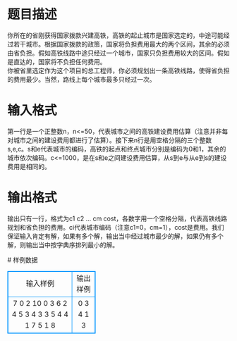 # 

 
 # 题目描述 
<p>
你所在的省刚获得国家拨款兴建高铁，高铁的起止城市是国家选定的，中途可能经过若干城市。根据国家拨款的政策，国家将负担费用最大的两个区间，其余的必须由省负担。假如高铁线路中途只经过一个城市，国家只负担费用较大的区间。假如是直达的，国家将不负担任何费用。<br>你被省里选定作为这个项目的总工程师，你必须规划出一条高铁线路，使得省负担的费用最少。当然，路线上每个城市最多只经过一次。<br></p> 

 
 # 输入格式 
<p>
第一行是一个正整数n，n<=50，代表城市之间的高铁建设费用估算（注意并非每对城市之间的建设费用都进行了估算）。接下来n行是用空格分隔的三个整数s,e,c。s和e代表城市的编码，高铁的起点和终点城市分别是编码为0和1，其余的城市依次编码。c<=1000，是在s和e之间建设费用估算，从s到e与从e到s的建设费用是相同的。</p> 

 
 # 输出格式 
<p>
输出只有一行，格式为c1 c2 … cm cost，各数字用一个空格分隔，代表高铁线路规划和省负担的费用。ci代表城市编码（注意c1=0，cm=1），cost是费用。我们保证输入肯定有解，如果有多个解，输出当中经过城市最少的解，如果仍有多个解，则输出当中按字典序排列最小的解。</p> 
# 样例数据
<style>
        table,table tr th, table tr td { border:1px solid #0094ff; }
        table { width: 200px; min-height: 25px; line-height: 25px; text-align: center; border-collapse: collapse;}   
    </style>
<table>
	<tr>
		<td>输入样例</td>
		<td>输出样例</td>
	</tr>
<tr><td>7
0 2 10
0 3 6
2 4 5
3 4 3
3 5 4
4 1 7
5 1 8
</td><td>0 3 4 1 3</td></tr></table>
